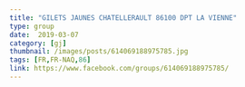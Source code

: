 ```yaml
---
title: "GILETS JAUNES CHATELLERAULT 86100 DPT LA VIENNE"
type: group
date:  2019-03-07
category: [gj]
thumbnail: /images/posts/614069188975785.jpg
tags: [FR,FR-NAQ,86]
link: https://www.facebook.com/groups/614069188975785/
---
```

